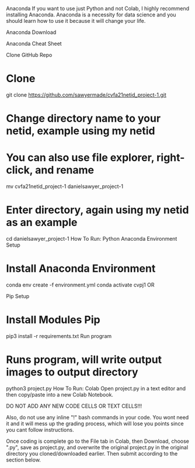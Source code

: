 Anaconda
If you want to use just Python and not Colab, I highly recommend installing Anaconda. Anaconda is a necessity for data science and you should learn how to use it because it will change your life.

Anaconda Download

Anaconda Cheat Sheet

Clone GitHub Repo
# Clone
git clone https://github.com/sawyermade/cvfa21netid_project-1.git

# Change directory name to your netid, example using my netid
# You can also use file explorer, right-click, and rename
mv cvfa21netid_project-1 danielsawyer_project-1

# Enter directory, again using my netid as an example
cd danielsawyer_project-1
How To Run: Python
Anaconda Environment Setup
# Install Anaconda Environment
conda env create -f environment.yml
conda activate cvpj1
OR

Pip Setup
# Install Modules Pip
pip3 install -r requirements.txt
Run program
# Runs program, will write output images to output directory
python3 project.py
How To Run: Colab
Open project.py in a text editor and then copy/paste into a new Colab Notebook.

DO NOT ADD ANY NEW CODE CELLS OR TEXT CELLS!!!

Also, do not use any inline "!" bash commands in your code. You wont need it and it will mess up the grading process, which will lose you points since you cant follow instructions.

Once coding is complete go to the File tab in Colab, then Download, choose ".py", save as project.py, and overwrite the original project.py in the original directory you cloned/downloaded earlier. Then submit according to the section below.
